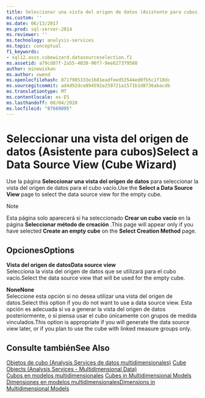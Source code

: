 ```yaml
---
title: Seleccionar una vista del origen de datos (Asistente para cubos) | Microsoft Docs
ms.custom: ''
ms.date: 06/13/2017
ms.prod: sql-server-2014
ms.reviewer: ''
ms.technology: analysis-services
ms.topic: conceptual
f1_keywords:
- sql12.asvs.cubewizard.datasourceselection.f1
ms.assetid: a79cd87f-2a55-4020-90f7-9ee627379588
author: minewiskan
ms.author: owend
ms.openlocfilehash: 871f985333e1681eadfeed53544ed0fb5c1f18dc
ms.sourcegitcommit: ad4d92dce894592a259721a1571b1d8736abacdb
ms.translationtype: MT
ms.contentlocale: es-ES
ms.lasthandoff: 08/04/2020
ms.locfileid: "87669895"
---
```

# <a name="select-a-data-source-view-cube-wizard"></a><span data-ttu-id="c0794-102">Seleccionar una vista del origen de datos (Asistente para cubos)</span><span class="sxs-lookup"><span data-stu-id="c0794-102">Select a Data Source View (Cube Wizard)</span></span>
  <span data-ttu-id="c0794-103">Use la página **Seleccionar una vista del origen de datos** para seleccionar la vista del origen de datos para el cubo vacío.</span><span class="sxs-lookup"><span data-stu-id="c0794-103">Use the **Select a Data Source View** page to select the data source view for the empty cube.</span></span>  
  
> [!NOTE]  
>  <span data-ttu-id="c0794-104"> Esta página solo aparecerá si ha seleccionado **Crear un cubo vacío** en la página **Seleccionar método de creación** .</span><span class="sxs-lookup"><span data-stu-id="c0794-104">This page will appear only if you have selected **Create an empty cube** on the **Select Creation Method** page.</span></span>  
  
## <a name="options"></a><span data-ttu-id="c0794-105">Opciones</span><span class="sxs-lookup"><span data-stu-id="c0794-105">Options</span></span>  
 <span data-ttu-id="c0794-106">**Vista del origen de datos**</span><span class="sxs-lookup"><span data-stu-id="c0794-106">**Data source view**</span></span>  
 <span data-ttu-id="c0794-107">Selecciona la vista del origen de datos que se utilizará para el cubo vacío.</span><span class="sxs-lookup"><span data-stu-id="c0794-107">Select the data source view that will be used for the empty cube.</span></span>  
  
 <span data-ttu-id="c0794-108">**None**</span><span class="sxs-lookup"><span data-stu-id="c0794-108">**None**</span></span>  
 <span data-ttu-id="c0794-109">Seleccione esta opción si no desea utilizar una vista del origen de datos.</span><span class="sxs-lookup"><span data-stu-id="c0794-109">Select this option if you do not want to use a data source view.</span></span> <span data-ttu-id="c0794-110">Esta opción es adecuada si va a generar la vista del origen de datos posteriormente, o si piensa usar el cubo únicamente con grupos de medida vinculados.</span><span class="sxs-lookup"><span data-stu-id="c0794-110">This option is appropriate if you will generate the data source view later, or if you plan to use the cube with linked measure groups only.</span></span>  
  
## <a name="see-also"></a><span data-ttu-id="c0794-111">Consulte también</span><span class="sxs-lookup"><span data-stu-id="c0794-111">See Also</span></span>  
 <span data-ttu-id="c0794-112">[Objetos de cubo &#40;Analysis Services de datos multidimensionales&#41;](multidimensional-models-olap-logical-cube-objects/cube-objects-analysis-services-multidimensional-data.md) </span><span class="sxs-lookup"><span data-stu-id="c0794-112">[Cube Objects &#40;Analysis Services - Multidimensional Data&#41;](multidimensional-models-olap-logical-cube-objects/cube-objects-analysis-services-multidimensional-data.md) </span></span>  
 <span data-ttu-id="c0794-113">[Cubos en modelos multidimensionales](multidimensional-models/cubes-in-multidimensional-models.md) </span><span class="sxs-lookup"><span data-stu-id="c0794-113">[Cubes in Multidimensional Models](multidimensional-models/cubes-in-multidimensional-models.md) </span></span>  
 [<span data-ttu-id="c0794-114">Dimensiones en modelos multidimensionales</span><span class="sxs-lookup"><span data-stu-id="c0794-114">Dimensions in Multidimensional Models</span></span>](multidimensional-models/dimensions-in-multidimensional-models.md)  
  
  
